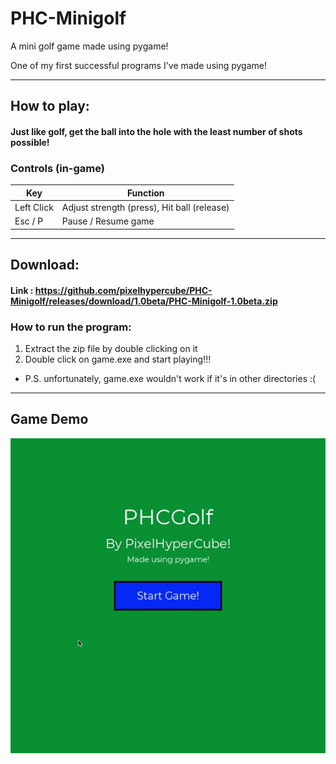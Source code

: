 # PHC-Minigolf
A mini golf game made using pygame!

One of my first successful programs I've made using pygame!

---
## How to play:
#### Just like golf, get the ball into the hole with the least number of shots possible!

### Controls (in-game)
| Key  | Function |
| --- | --- |
| Left Click | Adjust strength (press), Hit ball (release) |
| Esc / P | Pause / Resume game |
---
## Download:
#### Link : https://github.com/pixelhypercube/PHC-Minigolf/releases/download/1.0beta/PHC-Minigolf-1.0beta.zip
### How to run the program:
1. Extract the zip file by double clicking on it
2. Double click on game.exe and start playing!!!
- P.S. unfortunately, game.exe wouldn't work if it's in other directories :(

---

## Game Demo
![](./demoImg.gif)
